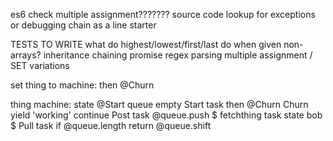


es6 check
multiple assignment???????
source code lookup for exceptions or debugging
chain as a line starter





TESTS TO WRITE
  what do highest/lowest/first/last do when given non-arrays?
  inheritance
  chaining
  promise
  regex parsing
  multiple assignment / SET variations
  
  
  
  
set thing to machine:
  then @Churn
  
  
  
thing machine:
  state @Start
  queue empty
  Start task
    then @Churn
  Churn 
    yield 'working'
    continue
  Post task
    @queue.push $
    fetchthing task state bob $
  Pull task
    if @queue.length
      return @queue.shift
      
      
  